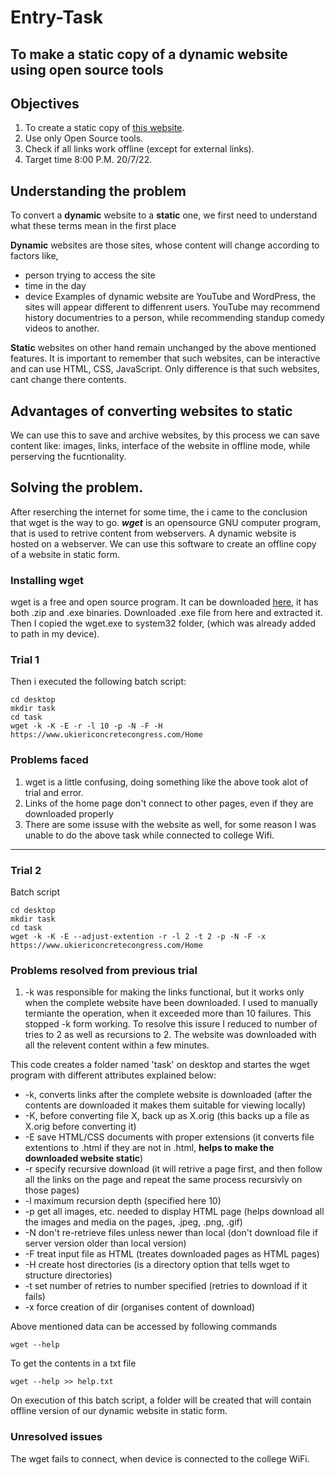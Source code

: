 # Entry-Task
## To make a static copy of a dynamic website using open source tools

## Objectives

1. To create a static copy of [this website](https://ukiericoncretecongress.com/Home/).
1. Use only Open Source tools.
1. Check if all links work offline (except for external links).
1. Target time 8:00 P.M. 20/7/22.


## Understanding the problem

To convert a **dynamic** website to a **static** one, we first need to understand what these terms mean in the first place

**Dynamic** websites are those sites, whose content will change according to factors like,
* person trying to access the site
* time in the day
* device
Examples of dynamic website are YouTube and WordPress, the sites will appear different to diffenrent users. YouTube may recommend history documentries to a person, while recommending standup comedy videos to another.

**Static** websites on other hand remain unchanged by the above mentioned features. It is important to remember that such websites, can be interactive and can use HTML, CSS, JavaScript. Only difference is that such websites, cant change there contents.

## Advantages of converting websites to static
We can use this to save and archive websites, by this process we can save content like: images, links, interface of the website in offline mode, while perserving the fucntionality.

## Solving the problem.
After reserching the internet for some time, the i came to the conclusion that wget is the way to go.
***wget*** is an opensource GNU computer program, that is used to retrive content from webservers. A dynamic website is hosted on a webserver. We can use this software to create an offline copy of a website in static form.

### Installing wget
wget is a free and open source program. It can be downloaded [here](https://eternallybored.org/misc/wget/), it has both .zip and .exe binaries. Downloaded .exe file from here and extracted it. Then I copied the wget.exe to system32 folder, (which was already added to path in my device).


### Trial 1

Then i executed the following batch script:
```
cd desktop
mkdir task
cd task
wget -k -K -E -r -l 10 -p -N -F -H https://www.ukiericoncretecongress.com/Home
```
### Problems faced

1. wget is a little confusing, doing something like the above took alot of trial and error.
1. Links of the home page don't connect to other pages, even if they are downloaded properly
1. There are some issuse with the website as well, for some reason I was unable to do the above task while connected to college Wifi.

---

### Trial 2

Batch script
```
cd desktop
mkdir task
cd task
wget -k -K -E --adjust-extention -r -l 2 -t 2 -p -N -F -x https://www.ukiericoncretecongress.com/Home
```
### Problems resolved from previous trial

1. -k was responsible for making the links functional, but it works only when the complete website have been downloaded. I used to manually termiante the operation, when it exceeded more than 10 failures. This stopped -k form working. To resolve this issure I reduced to number of tries to 2 as well as recursions to 2. The website was downloaded with all the relevent content within a few minutes.


This code creates a folder named 'task' on desktop and startes the wget program with different attributes explained below:
*  -k,  converts links after the complete website is downloaded (after the contents are downloaded it makes them suitable for viewing locally)
*  -K,  before converting file X, back up as X.orig (this backs up a file as X.orig before converting it)
*  -E   save HTML/CSS documents with proper extensions (it converts file extentions to .html if they are not in .html, **helps to make the downloaded website static**)
*  -r   specify recursive download (it will retrive a page first, and then follow all the links on the page and repeat the same process recursivly on those pages)
*  -l   maximum recursion depth (specified here 10)
*  -p   get all images, etc. needed to display HTML page (helps download all the images and media on the pages, .jpeg, .png, .gif)
*  -N   don't re-retrieve files unless newer than local (don't download file if server version older than local version)
*  -F   treat input file as HTML (treates downloaded pages as HTML pages)
*  -H   create host directories (is a directory option that tells wget to structure directories)
*  -t   set number of retries to number specified (retries to download if it fails)
*  -x   force creation of dir (organises content of download)

Above mentioned data can be accessed by following commands
```
wget --help
```
To get the contents in a txt file
```
wget --help >> help.txt
```
On execution of this batch script, a folder will be created that will contain offline version of our dynamic website in static form.

### Unresolved issues
The wget fails to connect, when device is connected to the college WiFi.
